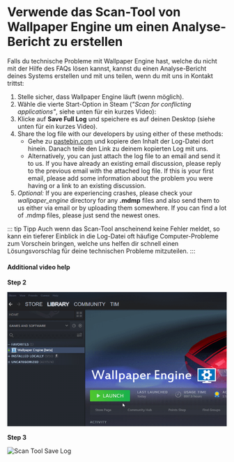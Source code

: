 # Verwende das Scan-Tool von Wallpaper Engine um einen Analyse-Bericht zu erstellen

Falls du technische Probleme mit Wallpaper Engine hast, welche du nicht mit der Hilfe des FAQs lösen kannst, kannst du einen Analyse-Bericht deines Systems erstellen und mit uns teilen, wenn du mit uns in Kontakt trittst:

1. Stelle sicher, dass Wallpaper Engine läuft (wenn möglich).
2. Wähle die vierte Start-Option in Steam (*"Scan for conflicting applications"*, siehe unten für ein kurzes Video):
3. Klicke auf **Save Full Log** und speichere es auf deinen Desktop (siehe unten für ein kurzes Video).
4. Share the log file with our developers by using either of these methods:
    * Gehe zu [pastebin.com](https://pastebin.com/) und kopiere den Inhalt der Log-Datei dort hinein. Danach teile den Link zu deinem kopierten Log mit uns.
    * Alternatively, you can just attach the log file to an email and send it to us. If you have already an existing email discussion, please reply to the previous email with the attached log file. If this is your first email, please add some information about the problem you were having or a link to an existing discussion.
5. *Optional:* If you are experiencing crashes, please check your *wallpaper_engine* directory for any **.mdmp** files and also send them to us either via email or by uploading them somewhere. If you can find a lot of .mdmp files, please just send the newest ones.

::: tip
Tipp Auch wenn das Scan-Tool anscheinend keine Fehler meldet, so kann ein tieferer Einblick in die Log-Datei oft häufige Computer-Probleme zum Vorschein bringen, welche uns helfen dir schnell einen Lösungsvorschlag für deine technischen Probleme mitzuteilen.
:::

#### Additional video help

**Step 2**

![Scan Tool Launch Option](./scantoollaunch.gif)

**Step 3**

![Scan Tool Save Log](./scantoolsave.gif)
